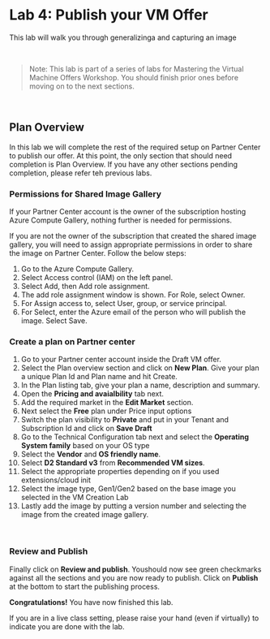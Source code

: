 # Lab 4: Publish your VM Offer

This lab will walk you through generalizinga and capturing an image

<br />

> Note: This lab is part of a series of labs for Mastering the Virtual Machine Offers Workshop. You should finish prior ones before moving on to the next sections.

<br />

## Plan Overview
In this lab we will complete the rest of the required setup on Partner Center to publish our offer. At this point, the only section that should need completion is Plan Overview. If you have any other sections pending completion, please refer teh previous labs. 

### Permissions for Shared Image Gallery
If your Partner Center account is the owner of the subscription hosting Azure Compute Gallery, nothing further is needed for permissions.

If you are not the owner of the subscription that created the shared image gallery, you will need to assign appropriate permissions in order to share the image on Partner Center. Follow the below steps:
1. Go to the Azure Compute Gallery.
1. Select Access control (IAM) on the left panel.
1. Select Add, then Add role assignment. 
1. The add role assignment window is shown. For Role, select Owner.
1. For Assign access to, select User, group, or service principal.
1. For Select, enter the Azure email of the person who will publish the image. Select Save.

### Create a plan on Partner center
1. Go to your Partner center account inside the Draft VM offer.
1. Select the Plan overview section and click on **New Plan**. Give your plan a unique Plan Id and Plan name and hit Create.
1. In the Plan listing tab, give your plan a name, description and summary.
1. Open the **Pricing and avaialbility** tab next. 
1. Add the required market in the **Edit Market** section.
1. Next select the **Free** plan under Price input options
1. Switch the plan visibility to **Private** and put in your Tenant and Subscription Id and click on **Save Draft**
1. Go to the Technical Configuration tab next and select the **Operating System family** based on your OS type
1. Select the **Vendor** and **OS friendly name**.
1. Select **D2 Standard v3** from **Recommended VM sizes**.
1. Select the appropriate properties depending on if you used extensions/cloud init 
1. Select the image type, Gen1/Gen2 based on the base image you selected in the VM Creation Lab
1. Lastly add the image by putting a version number and selecting the image from the created image gallery. 


<br>

### Review and Publish
Finally click on **Review and publish**. Youshould now see green checkmarks against all the sections and you are now ready to publish. Click on **Publish** at the bottom to start the publishing process.


**Congratulations!** You have now finished this lab.

If you are in a live class setting, please raise your hand (even if virtually) to indicate you are done with the lab.